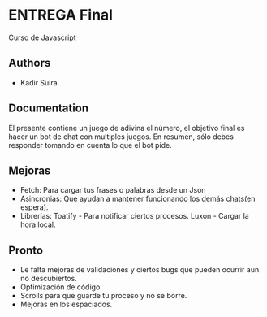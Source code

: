 
# ENTREGA Final

Curso de Javascript

## Authors

- Kadir Suira


## Documentation

El presente contiene un juego de adivina el número, el objetivo final es hacer un bot de chat con multiples juegos.
En resumen, sólo debes responder tomando en cuenta lo que el bot pide.

## Mejoras

- Fetch: Para cargar tus frases o palabras desde un Json
- Asincronias: Que ayudan a mantener funcionando los demás chats(en espera).
- Librerías: Toatify - Para notificar ciertos procesos.
              Luxon - Cargar la hora local.

## Pronto

- Le falta mejoras de validaciones y ciertos bugs que pueden ocurrir aun no descubiertos.
- Optimización de código.
- Scrolls para que guarde tu proceso y no se borre.
- Mejoras en los espaciados.



